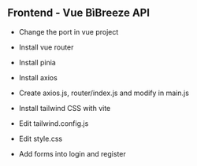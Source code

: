 ## Frontend - Vue BìBreeze API

- Change the port in vue project
- Install vue router
- Install pinia
- Install axios
- Create axios.js, router/index.js and modify in main.js

- Install tailwind CSS with vite
- Edit tailwind.config.js
- Edit style.css
- Add forms into login and register

